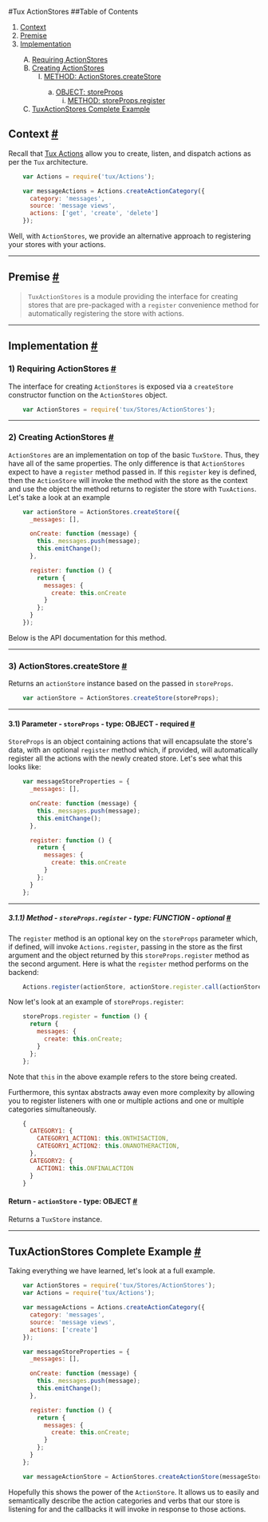 #Tux ActionStores
##Table of Contents
<ol>
  <li><a href="#Context">Context</a></li>
  <li><a href="#Premise">Premise</a></li>
  <li><a href="#Implementation">Implementation</a></li>
    <ol style="list-style-type:upper-alpha">
      <li><a href="#Requiring-ActionStores">Requiring ActionStores</a></li>
      <li><a href="#Creating-ActionStores">Creating ActionStores</a>
        <ol style="list-style-type:upper-roman">
          <li><a href="#ActionStores-createStore">METHOD: ActionStores.createStore</a></li>
            <ol style="list-style-type:lower-alpha">
              <li><a href="#storeProps">OBJECT: storeProps</a>
                <ol style="list-style-type:lower-roman">
                  <li><a href="#storeProps-register">METHOD: storeProps.register</a></li>
                </ol>
              </li>
            </ol>
        </ol>
      </li>
      <li><a href="#TuxActionStores-Complete-Example">TuxActionStores Complete Example</a></li>
    </ol>
</ol>

## <a id="Context"></a>Context [#](#Context)
Recall that [Tux Actions](https://tuxedojs.org/docs/TuxActions) allow you to create, listen, and dispatch actions as per the `Tux` architecture.

```javascript
    var Actions = require('tux/Actions');

    var messageActions = Actions.createActionCategory({
      category: 'messages',
      source: 'message views',
      actions: ['get', 'create', 'delete']
    });
```

Well, with `ActionStores`, we provide an alternative approach to registering your stores with your actions.

***

## <a id="Premise"></a>Premise [#](#Premise)
>`TuxActionStores` is a module providing the interface for creating stores that are pre-packaged with a `register` convenience method for automatically registering the store with actions.

***

## <a id="Implementation"></a>Implementation [#](#Implementation)
### <a id="Requiring-ActionStores"></a>1) Requiring ActionStores [#](#Requiring-ActionStores)
The interface for creating `ActionStores` is exposed via a `createStore` constructor function on the `ActionStores` object.

```javascript
    var ActionStores = require('tux/Stores/ActionStores');
```

***

### <a id="Creating-ActionStores"></a>2) Creating ActionStores [#](#Creating-ActionStores)
`ActionStores` are an implementation on top of the basic `TuxStore`. Thus, they have all of the same properties. The only difference is that `ActionStores` expect to have a `register` method passed in. If this `register` key is defined, then the `ActionStore` will invoke the method with the store as the context and use the object the method returns to register the store with `TuxActions`. Let's take a look at an example

```javascript
    var actionStore = ActionStores.createStore({
      _messages: [],

      onCreate: function (message) {
        this._messages.push(message);
        this.emitChange();
      },

      register: function () {
        return {
          messages: {
            create: this.onCreate
          }
        };
      }
    });
```

Below is the API documentation for this method.

***


### <a id="ActionStores-createStore"></a>3) ActionStores.createStore [#](#ActionStores-createStore)
Returns an `actionStore` instance based on the passed in `storeProps`.

```javascript
    var actionStore = ActionStores.createStore(storeProps);
```

***

#### <a id="storeProps"></a>3.1) Parameter - `storeProps` - type: OBJECT - required [#](#storeProps)
`StoreProps` is an object containing actions that will encapsulate the store's data, with an optional `register` method which, if provided, will automatically register all the actions with the newly created store. Let's see what this looks like:

```javascript
    var messageStoreProperties = {
      _messages: [],

      onCreate: function (message) {
        this._messages.push(message);
        this.emitChange();
      },

      register: function () {
        return {
          messages: {
            create: this.onCreate
          }
        };
      }
    };
```

***

##### <a id="storeProps-register"></a>3.1.1) Method - `storeProps.register` - type: FUNCTION - optional [#](#storeProps-register)
The `register` method is an optional key on the `storeProps` parameter which, if defined, will invoke `Actions.register`, passing in the store as the first argument and the object returned by this `storeProps.register` method as the second argument. Here is what the `register` method performs on the backend:

```javascript
    Actions.register(actionStore, actionStore.register.call(actionStore));
```

 Now let's look at an example of `storeProps.register`:

```javascript
    storeProps.register = function () {
      return {
        messages: {
          create: this.onCreate;
        }
      };
    };
```
Note that `this` in the above example refers to the store being created.

Furthermore, this syntax abstracts away even more complexity by allowing you to register listeners with one or multiple actions and one or multiple categories simultaneously.

```javascript
    {
      CATEGORY1: {
        CATEGORY1_ACTION1: this.ONTHISACTION,
        CATEGORY1_ACTION2: this.ONANOTHERACTION,
      },
      CATEGORY2: {
        ACTION1: this.ONFINALACTION
      }
    }
```

#### <a id="createStore-actionStore"></a>Return - `actionStore` - type: OBJECT [#](#createStore-actionStore)
Returns a `TuxStore` instance.

***

## <a id="TuxActionStores-Complete-Example"></a>TuxActionStores Complete Example [#](#TuxActionStores-Complete-Example)
Taking everything we have learned, let's look at a full example.

```javascript
    var ActionStores = require('tux/Stores/ActionStores');
    var Actions = require('tux/Actions');

    var messageActions = Actions.createActionCategory({
      category: 'messages',
      source: 'message views',
      actions: ['create']
    });

    var messageStoreProperties = {
      _messages: [],

      onCreate: function (message) {
        this._messages.push(message);
        this.emitChange();
      },

      register: function () {
        return {
          messages: {
            create: this.onCreate;
          }
        };
      }
    };

    var messageActionStore = ActionStores.createActionStore(messageStoreProperties);
```

Hopefully this shows the power of the `ActionStore`. It allows us to easily and semantically describe the action categories and verbs that our store is listening for and the callbacks it will invoke in response to those actions.
